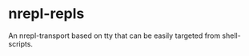 nrepl-repls
===========

An nrepl-transport based on tty that can be easily targeted from shell-scripts.

